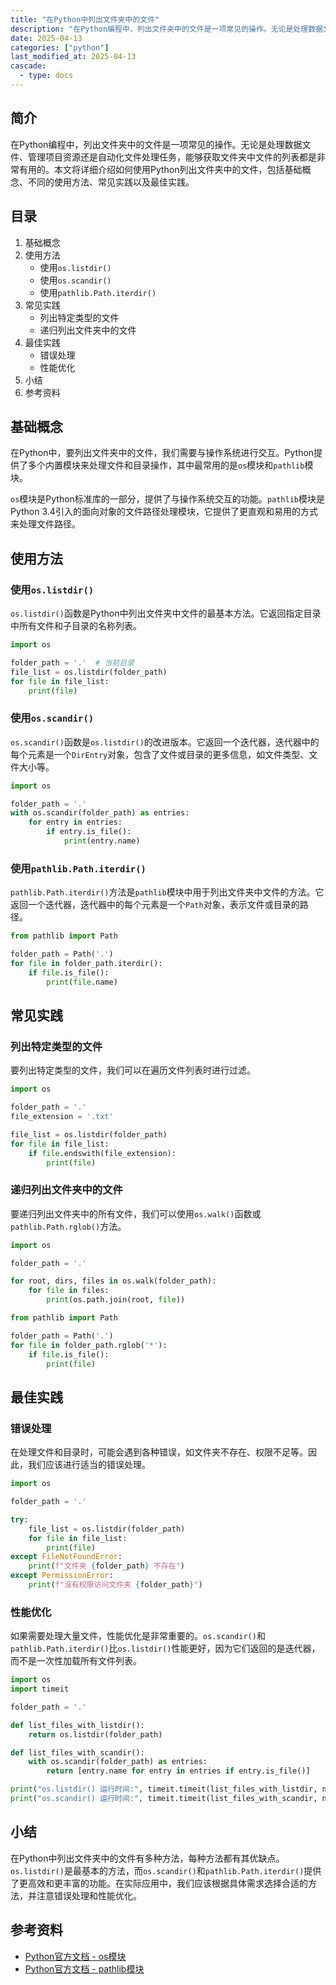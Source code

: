 ```yaml
---
title: "在Python中列出文件夹中的文件"
description: "在Python编程中，列出文件夹中的文件是一项常见的操作。无论是处理数据文件、管理项目资源还是自动化文件处理任务，能够获取文件夹中文件的列表都是非常有用的。本文将详细介绍如何使用Python列出文件夹中的文件，包括基础概念、不同的使用方法、常见实践以及最佳实践。"
date: 2025-04-13
categories: ["python"]
last_modified_at: 2025-04-13
cascade:
  - type: docs
---
```



## 简介
在Python编程中，列出文件夹中的文件是一项常见的操作。无论是处理数据文件、管理项目资源还是自动化文件处理任务，能够获取文件夹中文件的列表都是非常有用的。本文将详细介绍如何使用Python列出文件夹中的文件，包括基础概念、不同的使用方法、常见实践以及最佳实践。

<!-- more -->
## 目录
1. 基础概念
2. 使用方法
    - 使用`os.listdir()`
    - 使用`os.scandir()`
    - 使用`pathlib.Path.iterdir()`
3. 常见实践
    - 列出特定类型的文件
    - 递归列出文件夹中的文件
4. 最佳实践
    - 错误处理
    - 性能优化
5. 小结
6. 参考资料

## 基础概念
在Python中，要列出文件夹中的文件，我们需要与操作系统进行交互。Python提供了多个内置模块来处理文件和目录操作，其中最常用的是`os`模块和`pathlib`模块。

`os`模块是Python标准库的一部分，提供了与操作系统交互的功能。`pathlib`模块是Python 3.4引入的面向对象的文件路径处理模块，它提供了更直观和易用的方式来处理文件路径。

## 使用方法

### 使用`os.listdir()`
`os.listdir()`函数是Python中列出文件夹中文件的最基本方法。它返回指定目录中所有文件和子目录的名称列表。

```python
import os

folder_path = '.'  # 当前目录
file_list = os.listdir(folder_path)
for file in file_list:
    print(file)
```

### 使用`os.scandir()`
`os.scandir()`函数是`os.listdir()`的改进版本。它返回一个迭代器，迭代器中的每个元素是一个`DirEntry`对象，包含了文件或目录的更多信息，如文件类型、文件大小等。

```python
import os

folder_path = '.'
with os.scandir(folder_path) as entries:
    for entry in entries:
        if entry.is_file():
            print(entry.name)
```

### 使用`pathlib.Path.iterdir()`
`pathlib.Path.iterdir()`方法是`pathlib`模块中用于列出文件夹中文件的方法。它返回一个迭代器，迭代器中的每个元素是一个`Path`对象，表示文件或目录的路径。

```python
from pathlib import Path

folder_path = Path('.')
for file in folder_path.iterdir():
    if file.is_file():
        print(file.name)
```

## 常见实践

### 列出特定类型的文件
要列出特定类型的文件，我们可以在遍历文件列表时进行过滤。

```python
import os

folder_path = '.'
file_extension = '.txt'

file_list = os.listdir(folder_path)
for file in file_list:
    if file.endswith(file_extension):
        print(file)
```

### 递归列出文件夹中的文件
要递归列出文件夹中的所有文件，我们可以使用`os.walk()`函数或`pathlib.Path.rglob()`方法。

```python
import os

folder_path = '.'

for root, dirs, files in os.walk(folder_path):
    for file in files:
        print(os.path.join(root, file))
```

```python
from pathlib import Path

folder_path = Path('.')
for file in folder_path.rglob('*'):
    if file.is_file():
        print(file)
```

## 最佳实践

### 错误处理
在处理文件和目录时，可能会遇到各种错误，如文件夹不存在、权限不足等。因此，我们应该进行适当的错误处理。

```python
import os

folder_path = '.'

try:
    file_list = os.listdir(folder_path)
    for file in file_list:
        print(file)
except FileNotFoundError:
    print(f"文件夹 {folder_path} 不存在")
except PermissionError:
    print(f"没有权限访问文件夹 {folder_path}")
```

### 性能优化
如果需要处理大量文件，性能优化是非常重要的。`os.scandir()`和`pathlib.Path.iterdir()`比`os.listdir()`性能更好，因为它们返回的是迭代器，而不是一次性加载所有文件列表。

```python
import os
import timeit

folder_path = '.'

def list_files_with_listdir():
    return os.listdir(folder_path)

def list_files_with_scandir():
    with os.scandir(folder_path) as entries:
        return [entry.name for entry in entries if entry.is_file()]

print("os.listdir() 运行时间:", timeit.timeit(list_files_with_listdir, number = 1000))
print("os.scandir() 运行时间:", timeit.timeit(list_files_with_scandir, number = 1000))
```

## 小结
在Python中列出文件夹中的文件有多种方法，每种方法都有其优缺点。`os.listdir()`是最基本的方法，而`os.scandir()`和`pathlib.Path.iterdir()`提供了更高效和更丰富的功能。在实际应用中，我们应该根据具体需求选择合适的方法，并注意错误处理和性能优化。

## 参考资料
- [Python官方文档 - os模块](https://docs.python.org/3/library/os.html)
- [Python官方文档 - pathlib模块](https://docs.python.org/3/library/pathlib.html)